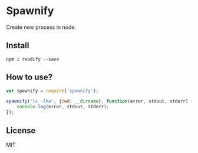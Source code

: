 # Spawnify

Create new process in node.

## Install

```
npm i readify --save
```

## How to use?

```js
var spawnify = require('spawnify');

spawnify('ls -lha', {cwd: __dirname}, function(error, stdout, stderr) {
    console.log(error, stdout, stderr);
});
```

## License

MIT
